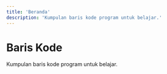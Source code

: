 ```yaml
---
title: 'Beranda'
description: 'Kumpulan baris kode program untuk belajar.'
---
```


# Baris Kode

Kumpulan baris kode program untuk belajar.
